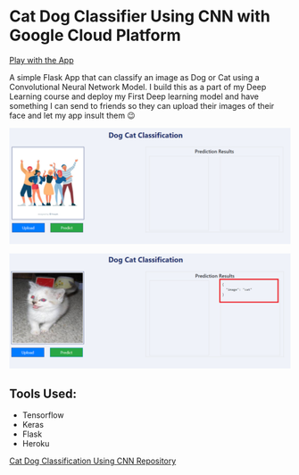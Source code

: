 # Cat Dog Classifier Using CNN with Google Cloud Platform
[Play with the App](https://dogcatclassifiergcp-300607.df.r.appspot.com)

A simple Flask App that can classify an image as Dog or Cat
using a Convolutional Neural Network Model. I build this as a part of my Deep Learning course and
deploy my First Deep learning model and have something I can send
to friends so they can upload their images of their face and let my app
insult them :wink:

<p align="center">
<img src='Images/home.PNG'>
</p>


<p align="center">
<img src='Images/predict.PNG'>
</p>

## Tools Used:
* Tensorflow
* Keras
* Flask
* Heroku


<a href ="https://github.com/harddy-bit/Cat-Dog-Classification-Using-CNN">Cat Dog Classification Using CNN Repository</a> 



